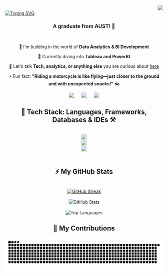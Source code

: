 <img align="right" src="https://visitor-badge.laobi.icu/badge?page_id=sheiikhaminul.sheiikhaminul" />
<br/>
<a href="https://git.io/typing-svg"><img src="https://readme-typing-svg.demolab.com?font=Fira+Code&weight=900&size=50&pause=200&color=7E0D0FF6&center=true&vCenter=true&multiline=true&width=1350&height=150&lines=Hey!+It's+Sheikh+Aminul.+%F0%9F%92%AC;%F0%9F%96%A5%EF%B8%8F+Analytics+and+problem-solving+are+my+jam!+%E2%9A%99%EF%B8%8F" alt="Typing SVG" /></a>
<br/>
<h3 align="center">A graduate from AUST! 🚀</h3>

<br/>

<div align="center">
 
 🔭 I’m building in the world of **Data Analytics & BI Development**  
 
 🌱 Currently diving into **Tableau and PowerBI**  

💬 Let's talk **Tech, analytics, or anything else** you are curious about [here](https://github.com/sheiikhaminul/sheiikhaminul/issues)

⚡ Fun fact: **"Riding a motorcycle is like flying—just closer to the ground and with unexpected snacks!"** 🏍️   

</div>

<div align="center">
  <a href="mailto:sheiikhaminul@gmail.com" style="margin: 0 10px;">
    <img src="https://img.shields.io/badge/Gmail-333333?style=for-the-badge&logo=gmail&logoColor=maroon" />
  </a>
  <a href="https://linkedin.com/in/sheiikhaminul" target="_blank" style="margin: 0 10px;">
    <img src="https://img.shields.io/badge/LinkedIn-0A3981?style=for-the-badge&logo=linkedin&logoColor=black" />
  </a>
  <a href="https://sheiikhaminul.netlify.app/" target="_blank" style="margin: 0 10px;">
    <img src="https://img.shields.io/badge/Portfolio-800000?style=for-the-badge&logo=link&logoColor=white" />
  </a>
</div>

<h2 align="center">📌 Tech Stack: Languages, Frameworks, Databases & IDEs ⚒️</h2>
<br/>
<div align="center">
    <img src="https://skillicons.dev/icons?i=c,cpp,cs,python,javascript,java,php,kotlin,threejs,html,css,tailwind" /><br>
    <img src="https://skillicons.dev/icons?i=postgresql,mysql,firebase,tensorflow,pytorch,linux,ubuntu,latex,matlab" /><br>
    <img src="https://skillicons.dev/icons?i=git,github,arduino,vscode,visualstudio,androidstudio,pycharm,photoshop" /><br>
</div>
<br/>


<div align="center">
<div align="center">
    <h2>⚡ My GitHub Stats </h2>
    <br>
    <!-- GitHub Streak -->
    <a href="https://git.io/streak-stats">
        <img src="https://github-readme-streak-stat-mu.vercel.app?user=sheiikhaminul&theme=dark&date_format=j%20M%5B%20Y%5D&card_width=500&card_height=200&ring=6F0000&currStreakLabel=860707&fire=AD0000&sideNums=7C7C7C" alt="GitHub Streak" />
    </a>
    <br><br> 
    <!-- GitHub Stats -->
    <img src="https://github-readme-stats.vercel.app/api?username=sheiikhaminul&show_icons=true&theme=dark&locale=en" alt="GitHub Stats" />
    <br><br>
    <!-- Top Languages -->
    <img src="https://github-readme-stats.vercel.app/api/top-langs?username=sheiikhaminul&show_icons=true&theme=dark&title_color=d6d6d6&text_color=999999&bg_color=1c1c1c&locale=en&layout=compact" alt="Top Languages" />
</div>


<div align="center">
  <h2>🎯 My Contributions </h2>
  
  <img alt="snake eating my contributions" src="https://raw.githubusercontent.com/sheiikhaminul/sheiikhaminul/output/github-contribution-grid-snake.svg" />
  
  <br/><br/><br/>
</div>



